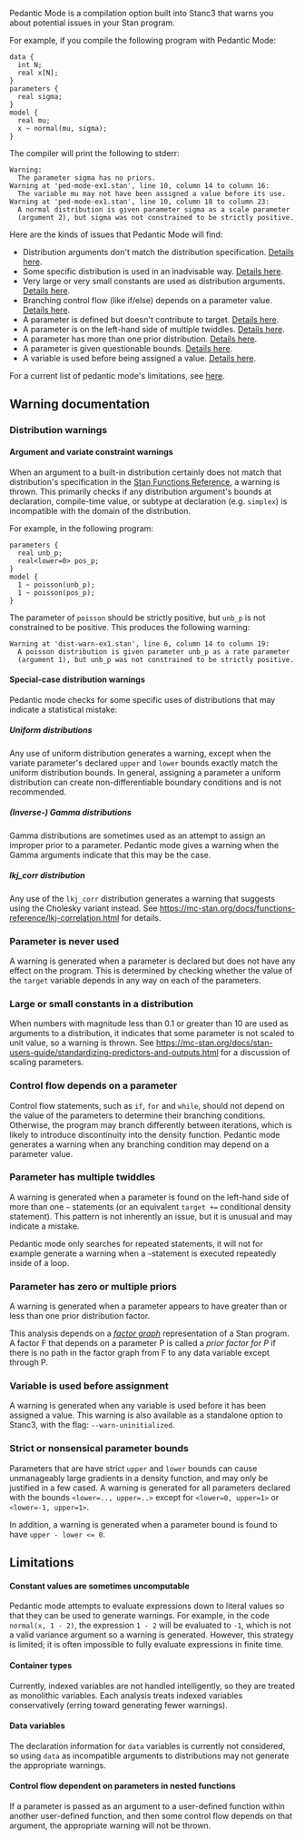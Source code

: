 
Pedantic Mode is a compilation option built into Stanc3 that warns you about potential issues in your Stan program.

For example, if you compile the following program with Pedantic Mode:

    data {
      int N;
      real x[N];
    }
    parameters {
      real sigma;
    }
    model {
      real mu;
      x ~ normal(mu, sigma);
    }

The compiler will print the following to stderr:

    Warning:
      The parameter sigma has no priors.
    Warning at 'ped-mode-ex1.stan', line 10, column 14 to column 16:
      The variable mu may not have been assigned a value before its use.
    Warning at 'ped-mode-ex1.stan', line 10, column 18 to column 23:
      A normal distribution is given parameter sigma as a scale parameter
      (argument 2), but sigma was not constrained to be strictly positive.

Here are the kinds of issues that Pedantic Mode will find:

-   Distribution arguments don't match the distribution specification. [Details here](#orgc4e1d29).
-   Some specific distribution is used in an inadvisable way. [Details here](#org666feb5).
-   Very large or very small constants are used as distribution arguments. [Details here](#org975b60e).
-   Branching control flow (like if/else) depends on a parameter value. [Details here](#org9f17caa).
-   A parameter is defined but doesn't contribute to target. [Details here](#orge315e55).
-   A parameter is on the left-hand side of multiple twiddles. [Details here](#org4ce0054).
-   A parameter has more than one prior distribution. [Details here](#org2a77905).
-   A parameter is given questionable bounds. [Details here](#orgad71dac).
-   A variable is used before being assigned a value. [Details here](#orga70a9f6).

For a current list of pedantic mode's limitations, see [here](#orgb5df36f).


## Warning documentation


### Distribution warnings


#### Argument and variate constraint warnings

<a id="orgc4e1d29"></a>
When an argument to a built-in distribution certainly does not match that distribution's specification in the [Stan Functions Reference](https://mc-stan.org/docs/functions-reference/index.html), a warning is thrown. This primarily checks if any distribution argument's bounds at declaration, compile-time value, or subtype at declaration (e.g. `simplex`) is incompatible with the domain of the distribution.

For example, in the following program:

    parameters {
      real unb_p;
      real<lower=0> pos_p;
    }
    model {
      1 ~ poisson(unb_p);
      1 ~ poisson(pos_p);
    }

The parameter of `poisson` should be strictly positive, but `unb_p` is not constrained to be positive.
This produces the following warning:

    Warning at 'dist-warn-ex1.stan', line 6, column 14 to column 19:
      A poisson distribution is given parameter unb_p as a rate parameter
      (argument 1), but unb_p was not constrained to be strictly positive.


#### Special-case distribution warnings

<a id="org666feb5"></a>
Pedantic mode checks for some specific uses of distributions that may indicate a statistical mistake:


##### Uniform distributions

Any use of uniform distribution generates a warning, except when the variate parameter's declared `upper` and `lower` bounds exactly match the uniform distribution bounds.
In general, assigning a parameter a uniform distribution can create non-differentiable boundary conditions and is not recommended.


##### (Inverse-) Gamma distributions

Gamma distributions are sometimes used as an attempt to assign an improper prior to a parameter.
Pedantic mode gives a warning when the Gamma arguments indicate that this may be the case.


##### lkj\_corr distribution

Any use of the `lkj_corr` distribution generates a warning that suggests using the Cholesky variant instead.
See <https://mc-stan.org/docs/functions-reference/lkj-correlation.html> for details.


### Parameter is never used

<a id="orge315e55"></a>
A warning is generated when a parameter is declared but does not have any effect on the program.
This is determined by checking whether the value of the `target` variable depends in any way on each of the parameters.


### Large or small constants in a distribution

<a id="org975b60e"></a>
When numbers with magnitude less than 0.1 or greater than 10 are used as arguments to a distribution, it indicates that some parameter is not scaled to unit value, so a warning is thrown.
See <https://mc-stan.org/docs/stan-users-guide/standardizing-predictors-and-outputs.html> for a discussion of scaling parameters.


### Control flow depends on a parameter

<a id="org9f17caa"></a>
Control flow statements, such as `if`, `for` and `while`, should not depend on the value of the parameters to determine their branching conditions.
Otherwise, the program may branch differently between iterations, which is likely to introduce discontinuity into the density function.
Pedantic mode generates a warning when any branching condition may depend on a parameter value.


### Parameter has multiple twiddles

<a id="org4ce0054"></a>
A warning is generated when a parameter is found on the left-hand side of more than one `~` statements (or an equivalent `target +=` conditional density statement).
This pattern is not inherently an issue, but it is unusual and may indicate a mistake.

Pedantic mode only searches for repeated statements, it will not for example generate a warning when a `~`statement is executed repeatedly inside of a loop.


### Parameter has zero or multiple priors

<a id="org2a77905"></a>
A warning is generated when a parameter appears to have greater than or less than one prior distribution factor.

This analysis depends on a [*factor graph*](https://en.wikipedia.org/wiki/Factor_graph) representation of a Stan program. A factor F that depends on a parameter P is called a *prior factor for P* if there is no path in the factor graph from F to any data variable except through P.


### Variable is used before assignment

<a id="orga70a9f6"></a>
A warning is generated when any variable is used before it has been assigned a value.
This warning is also available as a standalone option to Stanc3, with the flag: `--warn-uninitialized`.


### Strict or nonsensical parameter bounds

<a id="orgad71dac"></a>
Parameters that are have strict `upper` and `lower` bounds can cause unmanageably large gradients in a density function, and may only be justified in a few cased.
A warning is generated for all parameters declared with the bounds `<lower=.., upper=..>` except for `<lower=0, upper=1>` or `<lower=-1, upper=1>`.

In addition, a warning is generated when a parameter bound is found to have `upper - lower <= 0`.


## Limitations

<a id="orgb5df36f"></a>


#### Constant values are sometimes uncomputable

Pedantic mode attempts to evaluate expressions down to literal values so that they can be used to generate warnings.
For example, in the code `normal(x, 1 - 2)`, the expression `1 - 2` will be evaluated to `-1`, which is not a valid variance argument so a warning is generated.
However, this strategy is limited; it is often impossible to fully evaluate expressions in finite time.


#### Container types

Currently, indexed variables are not handled intelligently, so they are treated as monolithic variables.
Each analysis treats indexed variables conservatively (erring toward generating fewer warnings).


#### Data variables

The declaration information for `data` variables is currently not considered, so using `data` as incompatible arguments to distributions may not generate the appropriate warnings.


#### Control flow dependent on parameters in nested functions

If a parameter is passed as an argument to a user-defined function within another user-defined function, and then some control flow depends on that argument, the appropriate warning will not be thrown.

